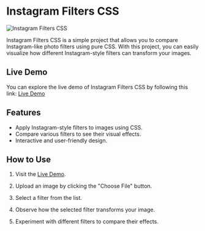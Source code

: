 # Instagram Filters CSS

![Instagram Filters CSS](https://github.com/nickpratt23/instagram-filters-css/blob/main/preview.png)

Instagram Filters CSS is a simple project that allows you to compare Instagram-like photo filters using pure CSS. With this project, you can easily visualize how different Instagram-style filters can transform your images.

## Live Demo

You can explore the live demo of Instagram Filters CSS by following this link: [Live Demo](https://nickpratt23.github.io/instagram-filters-css/)

## Features

- Apply Instagram-style filters to images using CSS.
- Compare various filters to see their visual effects.
- Interactive and user-friendly design.

## How to Use

1. Visit the [Live Demo](https://nickpratt23.github.io/instagram-filters-css/).

2. Upload an image by clicking the "Choose File" button.

3. Select a filter from the list.

4. Observe how the selected filter transforms your image.

5. Experiment with different filters to compare their effects.